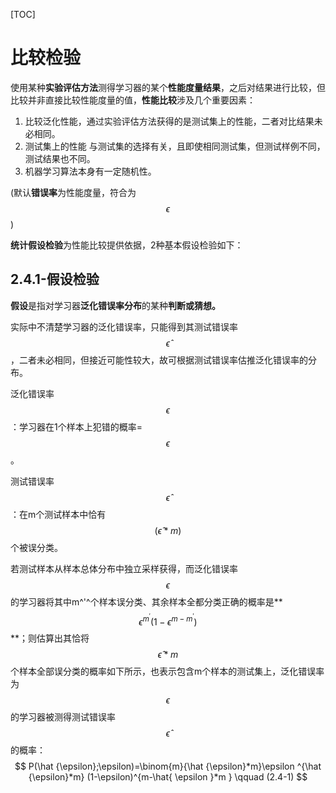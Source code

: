 [TOC]



# 比较检验

使用某种**实验评估方法**测得学习器的某个**性能度量结果**，之后对结果进行比较，但比较并非直接比较性能度量的值，**性能比较**涉及几个重要因素：

1. 比较泛化性能，通过实验评估方法获得的是测试集上的性能，二者对比结果未必相同。
2. 测试集上的性能 与测试集的选择有关，且即使相同测试集，但测试样例不同，测试结果也不同。
3. 机器学习算法本身有一定随机性。

(默认**错误率**为性能度量，符合为$$\epsilon$$)

**统计假设检验**为性能比较提供依据，2种基本假设检验如下：

## 2.4.1-假设检验

**假设**是指对学习器**泛化错误率分布**的某种**判断或猜想。**

实际中不清楚学习器的泛化错误率，只能得到其测试错误率$$\hat {\epsilon}$$，二者未必相同，但接近可能性较大，故可根据测试错误率估推泛化错误率的分布。

泛化错误率$$\epsilon$$：学习器在1个样本上犯错的概率=$$\epsilon$$。

测试错误率$$\hat \epsilon $$：在m个测试样本中恰有$$(\hat\epsilon* m)$$个被误分类。

若测试样本从样本总体分布中独立采样获得，而泛化错误率$$\epsilon $$的学习器将其中m^'^个样本误分类、其余样本全都分类正确的概率是**$$\epsilon  ^{m^{'}}(1- \epsilon ^{m-m^{'}})$$**；则估算出其恰将$$\hat \epsilon  * m$$个样本全部误分类的概率如下所示，也表示包含m个样本的测试集上，泛化错误率为$$\epsilon $$的学习器被测得测试错误率$$\hat { \epsilon }$$的概率：
$$
P(\hat {\epsilon};\epsilon)=\binom{m}{\hat {\epsilon}*m}\epsilon ^{\hat {\epsilon}*m} (1-\epsilon)^{m-\hat{ \epsilon }*m } \qquad (2.4-1)
$$

